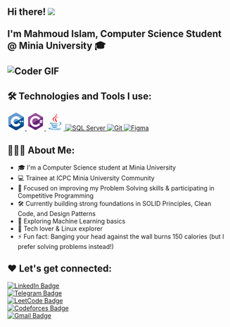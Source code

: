 <h2 align="left">
 <abc>
  <br>Hi there! <img src="https://user-images.githubusercontent.com/42378118/110234147-e3259600-7f4e-11eb-95be-0c4047144dea.gif" width="30"><br>
  <br> I'm Mahmoud Islam, Computer Science Student @ Minia University 🎓<br>
  <br>
    <img src="https://media.giphy.com/media/SWoSkN6DxTszqIKEqv/giphy.gif" alt="Coder GIF" width="500">
 </abc>
</h2> 

<h2 align="left">🛠️ Technologies and Tools I use:</h2>
<p align="left">
    <a href="https://isocpp.org/" target="_blank"> <img src="https://raw.githubusercontent.com/devicons/devicon/master/icons/cplusplus/cplusplus-original.svg" alt="C++" width="40" height="40"/> </a>
    <a href="https://learn.microsoft.com/en-us/dotnet/csharp/" target="_blank"> <img src="https://raw.githubusercontent.com/devicons/devicon/master/icons/csharp/csharp-original.svg" alt="C#" width="40" height="40"/> </a>
    <a href="https://www.java.com" target="_blank"> <img src="https://raw.githubusercontent.com/devicons/devicon/master/icons/java/java-original.svg" alt="Java" width="40" height="40"/> </a>
    <a href="https://www.microsoft.com/en-us/sql-server/" target="_blank"> <img src="https://cdn.worldvectorlogo.com/logos/microsoft-sql-server.svg" alt="SQL Server" width="40" height="40"/> </a>
    <a href="https://git-scm.com/" target="_blank"> <img src="https://www.vectorlogo.zone/logos/git-scm/git-scm-icon.svg" alt="Git" width="40" height="40"/> </a>
    <a href="https://www.figma.com/" target="_blank"> <img src="https://www.vectorlogo.zone/logos/figma/figma-icon.svg" alt="Figma" width="40" height="40"/> </a>
</p>

<h2 align="left">👨🏻‍💻 About Me:</h2>

- 🎓 I'm a Computer Science student at Minia University  
- 💻 Trainee at ICPC Minia University Community  
- 🎯 Focused on improving my Problem Solving skills & participating in Competitive Programming  
- 🛠️ Currently building strong foundations in SOLID Principles, Clean Code, and Design Patterns  
- 🤖 Exploring Machine Learning basics  
- 🐧 Tech lover & Linux explorer  
- ⚡ Fun fact: Banging your head against the wall burns 150 calories (but I prefer solving problems instead!)  

<h2 align="left">❤️ Let's get connected:</h2>

[![LinkedIn Badge](https://img.shields.io/badge/-MahmoudIslam-blue?style=flat-square&logo=Linkedin&logoColor=white&link=https://www.linkedin.com/in/mahmoud-islam-543534353)](https://www.linkedin.com/in/mahmoud-islam-543534353)  
[![Telegram Badge](https://img.shields.io/badge/-@i7hoOoDa-2CA5E0?style=flat-square&logo=telegram&logoColor=white&link=https://t.me/i7hoOoDa)](https://t.me/i7hoOoDa)  
[![LeetCode Badge](https://img.shields.io/badge/-LeetCode-FFA116?style=flat-square&logo=leetcode&logoColor=black&link=https://leetcode.com/u/mahmoud-islamcs/)](https://leetcode.com/u/mahmoud-islamcs/)  
[![Codeforces Badge](https://img.shields.io/badge/-Codeforces-1F8ACB?style=flat-square&logo=codeforces&logoColor=white&link=https://codeforces.com/profile/7O0ODA)](https://codeforces.com/profile/7O0ODA)  
[![Gmail Badge](https://img.shields.io/badge/-Gmail-D14836?style=flat-square&logo=gmail&logoColor=white&link=mailto:mahmoudislam.1.cs@gmail.com)](mailto:mahmoudislam.1.cs@gmail.com)  
